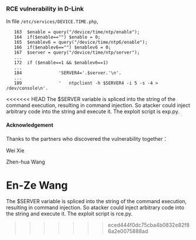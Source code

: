 ### RCE vulnerability in D-Link
In file `/etc/services/DEVICE.TIME.php`,
```
   163	$enable = query("/device/time/ntp/enable");
   164	if($enable=="") $enable = 0;
   165	$enablev6 = query("/device/time/ntp6/enable");
   166	if($enablev6=="") $enablev6 = 0;
   167	$server = query("/device/time/ntp/server");
   ...
   172	if ($enable==1 && $enablev6==1)
   ...
   184				'SERVER4='.$server.'\n'.
   ...
   189				'	ntpclient -h $SERVER4 -i 5 -s -4 > /dev/console\n'.
```
<<<<<<< HEAD
The $SERVER variable is spliced into the string of the command execution, resulting in command injection. So atacker could inject arbitrary code into the string and execute it. The exploit script is exp.py. 
#### Acknowledgement
Thanks to the partners who discovered the vulnerability together：

Wei Xie

Zhen-hua Wang

En-Ze Wang
=======
The $SERVER variable is spliced into the string of the command execution, resulting in command injection. So atacker could inject arbitrary code into the string and execute it. The exploit script is rce.py. 
>>>>>>> eced444f0dc75cba4b0832e82f86a2e0075888ad
